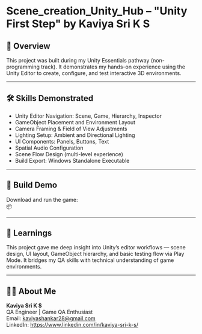 # Scene_creation_Unity_Hub – "Unity First Step" by Kaviya Sri K S

## 📌 Overview
This project was built during my Unity Essentials pathway (non-programming track). It demonstrates my hands-on experience using the Unity Editor to create, configure, and test interactive 3D environments.

---
## 🛠️ Skills Demonstrated
- Unity Editor Navigation: Scene, Game, Hierarchy, Inspector
- GameObject Placement and Environment Layout
- Camera Framing & Field of View Adjustments
- Lighting Setup: Ambient and Directional Lighting
- UI Components: Panels, Buttons, Text
- Spatial Audio Configuration
- Scene Flow Design (multi-level experience)
- Build Export: Windows Standalone Executable
---

## 🔗 Build Demo

Download and run the game:  
📦 

---

## 🧠 Learnings

This project gave me deep insight into Unity’s editor workflows — scene design, UI layout, GameObject hierarchy, and basic testing flow via Play Mode. It bridges my QA skills with technical understanding of game environments.

---

## 🙋‍♀️ About Me
**Kaviya Sri K S**  
QA Engineer | Game QA Enthusiast  
Email: kaviyashankar28@gmail.com  
LinkedIn: https://www.linkedin.com/in/kaviya-sri-k-s/  

